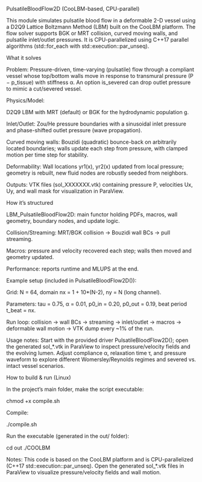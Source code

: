 PulsatileBloodFlow2D (CooLBM-based, CPU-parallel)

This module simulates pulsatile blood flow in a deformable 2-D vessel using a D2Q9 Lattice Boltzmann Method (LBM) built on the CooLBM platform. The flow solver supports BGK or MRT collision, curved moving walls, and pulsatile inlet/outlet pressures. It is CPU-parallelized using C++17 parallel algorithms (std::for_each with std::execution::par_unseq).

What it solves

Problem: Pressure-driven, time-varying (pulsatile) flow through a compliant vessel whose top/bottom walls move in response to transmural pressure (P − p_tissue) with stiffness α. An option is_severed can drop outlet pressure to mimic a cut/severed vessel.

Physics/Model:

D2Q9 LBM with MRT (default) or BGK for the hydrodynamic population g.

Inlet/Outlet: Zou/He pressure boundaries with a sinusoidal inlet pressure and phase-shifted outlet pressure (wave propagation).

Curved moving walls: Bouzidi (quadratic) bounce-back on arbitrarily located boundaries; walls update each step from pressure, with clamped motion per time step for stability.

Deformability: Wall locations yr1(x), yr2(x) updated from local pressure; geometry is rebuilt, new fluid nodes are robustly seeded from neighbors.

Outputs: VTK files (sol_XXXXXXX.vtk) containing pressure P, velocities Ux, Uy, and wall mask for visualization in ParaView.

How it’s structured

LBM_PulsatileBloodFlow2D: main functor holding PDFs, macros, wall geometry, boundary nodes, and update logic.

Collision/Streaming: MRT/BGK collision → Bouzidi wall BCs → pull streaming.

Macros: pressure and velocity recovered each step; walls then moved and geometry updated.

Performance: reports runtime and MLUPS at the end.

Example setup (included in PulsatileBloodFlow2D()):

Grid: N = 64, domain nx = 1 + 10*(N-2), ny = N (long channel).

Parameters: tau = 0.75, α = 0.01, p0_in = 0.20, p0_out = 0.19, beat period t_beat = nx.

Run loop: collision → wall BCs → streaming → inlet/outlet → macros → deformable wall motion → VTK dump every ~1% of the run.

Usage notes:
Start with the provided driver PulsatileBloodFlow2D(); open the generated sol_*.vtk in ParaView to inspect pressure/velocity fields and the evolving lumen. Adjust compliance α, relaxation time τ, and pressure waveform to explore different Womersley/Reynolds regimes and severed vs. intact vessel scenarios.



How to build & run (Linux)

In the project’s main folder, make the script executable:

chmod +x compile.sh


Compile:

./compile.sh


Run the executable (generated in the out/ folder):

cd out
./COOLBM


Notes: This code is based on the CooLBM platform and is CPU-parallelized (C++17 std::execution::par_unseq). Open the generated sol_*.vtk files in ParaView to visualize pressure/velocity fields and wall motion.

